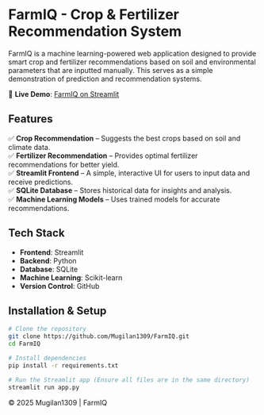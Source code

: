 # FarmIQ - Crop & Fertilizer Recommendation System  

FarmIQ is a machine learning-powered web application designed to provide smart crop and fertilizer recommendations based on soil and environmental parameters that are inputted manually. This serves as a simple demonstration of prediction and recommendation systems.  

🚀 **Live Demo**: [FarmIQ on Streamlit](https://mugilan1309-farmiq-app-dm3pil.streamlit.app/)  

## Features  
✅ **Crop Recommendation** – Suggests the best crops based on soil and climate data.  
✅ **Fertilizer Recommendation** – Provides optimal fertilizer recommendations for better yield.  
✅ **Streamlit Frontend** – A simple, interactive UI for users to input data and receive predictions.  
✅ **SQLite Database** – Stores historical data for insights and analysis.  
✅ **Machine Learning Models** – Uses trained models for accurate recommendations.  

## Tech Stack  
- **Frontend**: Streamlit  
- **Backend**: Python  
- **Database**: SQLite  
- **Machine Learning**: Scikit-learn  
- **Version Control**: GitHub  

## Installation & Setup  
```bash
# Clone the repository
git clone https://github.com/Mugilan1309/FarmIQ.git
cd FarmIQ

# Install dependencies
pip install -r requirements.txt

# Run the Streamlit app (Ensure all files are in the same directory)
streamlit run app.py
```
© 2025 Mugilan1309 | FarmIQ
